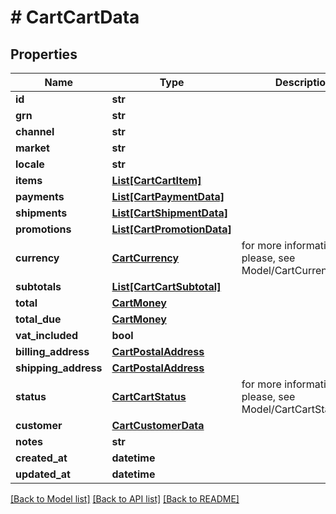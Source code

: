 # # CartCartData


## Properties 


Name | Type | Description | Notes
------------ | ------------- | ------------- | -------------
**id**| **str** |   | [optional]
**grn**| **str** |   | [optional]
**channel**| **str** |   | [optional]
**market**| **str** |   | [optional]
**locale**| **str** |   | [optional]
**items**| [**List[CartCartItem]**](CartCartItem.md) |   | [optional]
**payments**| [**List[CartPaymentData]**](CartPaymentData.md) |   | [optional]
**shipments**| [**List[CartShipmentData]**](CartShipmentData.md) |   | [optional]
**promotions**| [**List[CartPromotionData]**](CartPromotionData.md) |   | [optional]
**currency**| [**CartCurrency**](CartCurrency.md) |  for more information please, see Model/CartCurrency.php  | [optional]
**subtotals**| [**List[CartCartSubtotal]**](CartCartSubtotal.md) |   | [optional]
**total**| [**CartMoney**](CartMoney.md) |   | [optional]
**total_due**| [**CartMoney**](CartMoney.md) |   | [optional]
**vat_included**| **bool** |   | [optional]
**billing_address**| [**CartPostalAddress**](CartPostalAddress.md) |   | [optional]
**shipping_address**| [**CartPostalAddress**](CartPostalAddress.md) |   | [optional]
**status**| [**CartCartStatus**](CartCartStatus.md) |  for more information please, see Model/CartCartStatus.php  | [optional]
**customer**| [**CartCustomerData**](CartCustomerData.md) |   | [optional]
**notes**| **str** |   | [optional]
**created_at**| **datetime** |   | [optional]
**updated_at**| **datetime** |   | [optional]


[[Back to Model list]](../../README.md#models) [[Back to API list]](../../README.md#endpoints) [[Back to README]](../../README.md)

